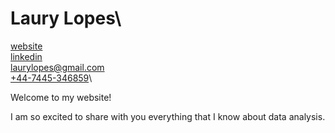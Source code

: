 # Laury Lopes\
[website](https://laurylopes.github.io)\
[linkedin](https://www.linkedin.com/in/laury-lopes/)\
[laurylopes@gmail.com](laurylopes@gmail.com)\
[+44-7445-346859](tel:+447445346859)\

Welcome to my website! 

I am so excited to share with you everything that I know about data analysis. 

